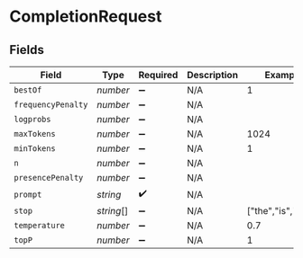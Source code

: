 # CompletionRequest


## Fields

| Field              | Type               | Required           | Description        | Example            |
| ------------------ | ------------------ | ------------------ | ------------------ | ------------------ |
| `bestOf`           | *number*           | :heavy_minus_sign: | N/A                | 1                  |
| `frequencyPenalty` | *number*           | :heavy_minus_sign: | N/A                |                    |
| `logprobs`         | *number*           | :heavy_minus_sign: | N/A                |                    |
| `maxTokens`        | *number*           | :heavy_minus_sign: | N/A                | 1024               |
| `minTokens`        | *number*           | :heavy_minus_sign: | N/A                | 1                  |
| `n`                | *number*           | :heavy_minus_sign: | N/A                |                    |
| `presencePenalty`  | *number*           | :heavy_minus_sign: | N/A                |                    |
| `prompt`           | *string*           | :heavy_check_mark: | N/A                |                    |
| `stop`             | *string*[]         | :heavy_minus_sign: | N/A                | ["the","is","and"] |
| `temperature`      | *number*           | :heavy_minus_sign: | N/A                | 0.7                |
| `topP`             | *number*           | :heavy_minus_sign: | N/A                | 1                  |